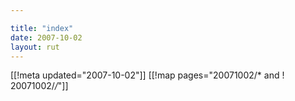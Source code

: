 ```yaml
---

title: "index"
date: 2007-10-02
layout: rut
---
```


[[!meta updated="2007-10-02"]]
[[!map pages="20071002/* and ! 20071002/*/*"]]
